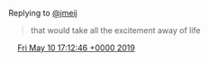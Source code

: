 Replying to [@jmeij](https://twitter.com/@jmeij/status/1126895687625519105)

> that would take all the excitement away of life

<img src="../../media/tweet.ico" width="12" /> [Fri May 10 17:12:46 +0000 2019](https://twitter.com/DromerDenker/status/1126897882295091200)